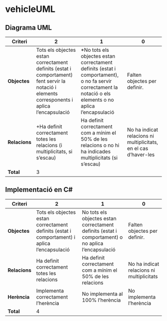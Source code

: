 # vehicleUML

## Diagrama UML  
| Criteri | 2 | 1 | 0 |
|----------|----------|----------|---------|
| **Objectes**    | Tots els objectes estan correctament definits (estat i comportament) fent servir la notació i elements corresponents i aplica l’encapsulació   | *No tots els objectes estan correctament definits (estat i comportament), o no fa servir correctament la notació o els elements o no aplica l’encapsulació   | Falten objectes per definir. |
| **Relacions**  | +Ha definit correctament totes les relacions (i multiplicitats, si s’escau) | Ha definit correctament com a mínim el 50% de les relacions o no hi ha indicades multiplicitats (si s’escau) | No ha indicat relacions ni multiplicitats, en el cas d’haver-les  |
| **Total**    | 3  |


## Implementació en C#  
| Criteri | 2 | 1 | 0 |
|----------|----------|----------|---------|
| **Objectes** | Tots els objectes estan correctament definits (estat i comportament) i aplica l’encapsulació | No tots els objectes estan correctament definits (estat i comportament) o no aplica l’encapsulació  | Falten objectes per definir. |
| **Relacions** | Ha definit correctament totes les relacions | Ha definit correctament com a mínim el 50% de les relacions | No ha indicat relacions ni multiplicitats |
| **Herència** | Implementa correctament l’herència  | No implementa al 100% l’herència |  No implementa l’herència  |
| **Total**  |  4 |
